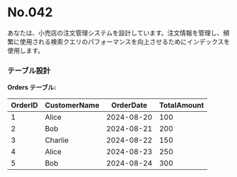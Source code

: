 # No.042

あなたは、小売店の注文管理システムを設計しています。注文情報を管理し、頻繁に使用される検索クエリのパフォーマンスを向上させるためにインデックスを使用します。

### テーブル設計

**Orders テーブル:**

| OrderID | CustomerName | OrderDate  | TotalAmount |
|---------|--------------|------------|-------------|
| 1       | Alice        | 2024-08-20 | 100         |
| 2       | Bob          | 2024-08-21 | 200         |
| 3       | Charlie      | 2024-08-22 | 150         |
| 4       | Alice        | 2024-08-23 | 250         |
| 5       | Bob          | 2024-08-24 | 300         |
